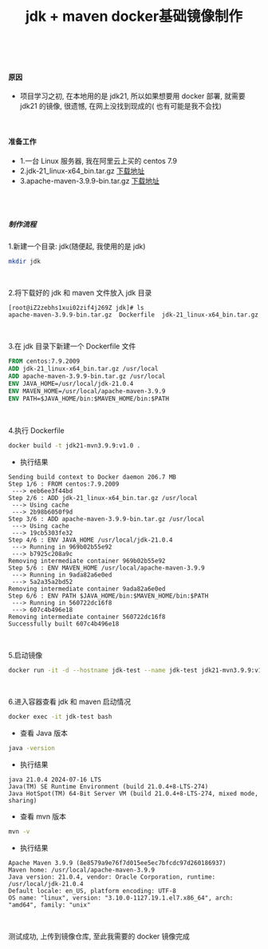 ﻿---
layout: mypost
title: jdk + maven  docker基础镜像制作
categories: [ Java, maven, Docker, 后端 ]
---

<br>

#### 原因

- 项目学习之初, 在本地用的是 jdk21, 所以如果想要用 docker 部署, 就需要 jdk21 的镜像, 很遗憾, 在网上没找到现成的(
  也有可能是我不会找)

<br>

#### 准备工作

- 1.一台 Linux 服务器, 我在阿里云上买的 centos 7.9
- 2.jdk-21_linux-x64_bin.tar.gz   [下载地址](https://www.oracle.com/cn/java/technologies/downloads/#java21)
- 3.apache-maven-3.9.9-bin.tar.gz    [下载地址](https://maven.apache.org/download.cgi)

<br>
<br>

##### 制作流程

1.新建一个目录: jdk(随便起, 我使用的是 jdk)

```bash
mkdir jdk
```

<br>

2.将下载好的 jdk 和 maven 文件放入 jdk 目录

```
[root@iZ2zebhs1xui02zif4j269Z jdk]# ls
apache-maven-3.9.9-bin.tar.gz  Dockerfile  jdk-21_linux-x64_bin.tar.gz
```

<br>

3.在 jdk 目录下新建一个 Dockerfile 文件

```dockerfile
FROM centos:7.9.2009
ADD jdk-21_linux-x64_bin.tar.gz /usr/local
ADD apache-maven-3.9.9-bin.tar.gz /usr/local
ENV JAVA_HOME=/usr/local/jdk-21.0.4
ENV MAVEN_HOME=/usr/local/apache-maven-3.9.9
ENV PATH=$JAVA_HOME/bin:$MAVEN_HOME/bin:$PATH
```

<br>

4.执行 Dockerfile

```bash
docker build -t jdk21-mvn3.9.9:v1.0 .
```

- 执行结果

```
Sending build context to Docker daemon 206.7 MB
Step 1/6 : FROM centos:7.9.2009
 ---> eeb6ee3f44bd
Step 2/6 : ADD jdk-21_linux-x64_bin.tar.gz /usr/local
 ---> Using cache
 ---> 2b98b6050f9d
Step 3/6 : ADD apache-maven-3.9.9-bin.tar.gz /usr/local
 ---> Using cache
 ---> 19cb5303fe32
Step 4/6 : ENV JAVA_HOME /usr/local/jdk-21.0.4
 ---> Running in 969b02b55e92
 ---> b7925c208a9c
Removing intermediate container 969b02b55e92
Step 5/6 : ENV MAVEN_HOME /usr/local/apache-maven-3.9.9
 ---> Running in 9ada82a6e0ed
 ---> 5a2a35a2bd52
Removing intermediate container 9ada82a6e0ed
Step 6/6 : ENV PATH $JAVA_HOME/bin:$MAVEN_HOME/bin:$PATH
 ---> Running in 560722dc16f8
 ---> 607c4b496e18
Removing intermediate container 560722dc16f8
Successfully built 607c4b496e18
```

<br>

5.启动镜像

```bash
docker run -it -d --hostname jdk-test --name jdk-test jdk21-mvn3.9.9:v1.0
```

<br>

6.进入容器查看 jdk 和 maven 启动情况

```bash
docker exec -it jdk-test bash
```

- 查看 Java 版本

```bash
java -version
```

- 执行结果

```
java 21.0.4 2024-07-16 LTS
Java(TM) SE Runtime Environment (build 21.0.4+8-LTS-274)
Java HotSpot(TM) 64-Bit Server VM (build 21.0.4+8-LTS-274, mixed mode, sharing)
```

- 查看 mvn 版本

```bash
mvn -v
```

- 执行结果

```
Apache Maven 3.9.9 (8e8579a9e76f7d015ee5ec7bfcdc97d260186937)
Maven home: /usr/local/apache-maven-3.9.9
Java version: 21.0.4, vendor: Oracle Corporation, runtime: /usr/local/jdk-21.0.4
Default locale: en_US, platform encoding: UTF-8
OS name: "linux", version: "3.10.0-1127.19.1.el7.x86_64", arch: "amd64", family: "unix"
```

<br>

测试成功, 上传到镜像仓库, 至此我需要的 docker 镜像完成